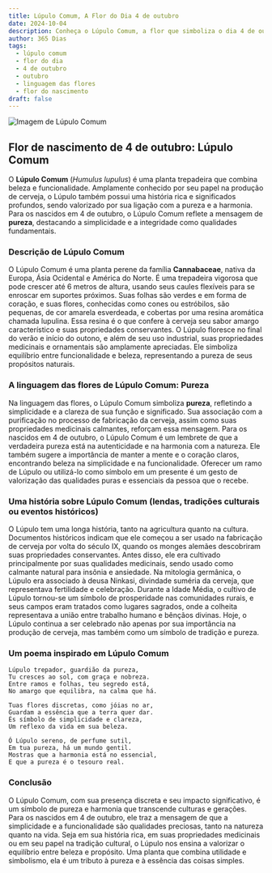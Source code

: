 ```yaml
---
title: Lúpulo Comum, A Flor do Dia 4 de outubro
date: 2024-10-04
description: Conheça o Lúpulo Comum, a flor que simboliza o dia 4 de outubro e seu significado 'Pureza'. Explore a beleza e o simbolismo desta flor encantadora.
author: 365 Dias
tags:
  - lúpulo comum
  - flor do dia
  - 4 de outubro
  - outubro
  - linguagem das flores
  - flor do nascimento
draft: false
---
```


![Imagem de Lúpulo Comum](https://cdn.pixabay.com/photo/2014/08/04/18/12/hop-vines-409870_1280.jpg#center)


## Flor de nascimento de 4 de outubro: Lúpulo Comum

O **Lúpulo Comum** (_Humulus lupulus_) é uma planta trepadeira que combina beleza e funcionalidade. Amplamente conhecido por seu papel na produção de cerveja, o Lúpulo também possui uma história rica e significados profundos, sendo valorizado por sua ligação com a pureza e a harmonia. Para os nascidos em 4 de outubro, o Lúpulo Comum reflete a mensagem de **pureza**, destacando a simplicidade e a integridade como qualidades fundamentais.

### Descrição de Lúpulo Comum

O Lúpulo Comum é uma planta perene da família **Cannabaceae**, nativa da Europa, Ásia Ocidental e América do Norte. É uma trepadeira vigorosa que pode crescer até 6 metros de altura, usando seus caules flexíveis para se enroscar em suportes próximos. Suas folhas são verdes e em forma de coração, e suas flores, conhecidas como cones ou estróbilos, são pequenas, de cor amarela esverdeada, e cobertas por uma resina aromática chamada lupulina. Essa resina é o que confere à cerveja seu sabor amargo característico e suas propriedades conservantes. O Lúpulo floresce no final do verão e início do outono, e além de seu uso industrial, suas propriedades medicinais e ornamentais são amplamente apreciadas. Ele simboliza equilíbrio entre funcionalidade e beleza, representando a pureza de seus propósitos naturais.

### A linguagem das flores de Lúpulo Comum: Pureza

Na linguagem das flores, o Lúpulo Comum simboliza **pureza**, refletindo a simplicidade e a clareza de sua função e significado. Sua associação com a purificação no processo de fabricação da cerveja, assim como suas propriedades medicinais calmantes, reforçam essa mensagem. Para os nascidos em 4 de outubro, o Lúpulo Comum é um lembrete de que a verdadeira pureza está na autenticidade e na harmonia com a natureza. Ele também sugere a importância de manter a mente e o coração claros, encontrando beleza na simplicidade e na funcionalidade. Oferecer um ramo de Lúpulo ou utilizá-lo como símbolo em um presente é um gesto de valorização das qualidades puras e essenciais da pessoa que o recebe.

### Uma história sobre Lúpulo Comum (lendas, tradições culturais ou eventos históricos)

O Lúpulo tem uma longa história, tanto na agricultura quanto na cultura. Documentos históricos indicam que ele começou a ser usado na fabricação de cerveja por volta do século IX, quando os monges alemães descobriram suas propriedades conservantes. Antes disso, ele era cultivado principalmente por suas qualidades medicinais, sendo usado como calmante natural para insônia e ansiedade. Na mitologia germânica, o Lúpulo era associado à deusa Ninkasi, divindade suméria da cerveja, que representava fertilidade e celebração. Durante a Idade Média, o cultivo de Lúpulo tornou-se um símbolo de prosperidade nas comunidades rurais, e seus campos eram tratados como lugares sagrados, onde a colheita representava a união entre trabalho humano e bênçãos divinas. Hoje, o Lúpulo continua a ser celebrado não apenas por sua importância na produção de cerveja, mas também como um símbolo de tradição e pureza.

### Um poema inspirado em Lúpulo Comum

```
Lúpulo trepador, guardião da pureza,  
Tu cresces ao sol, com graça e nobreza.  
Entre ramos e folhas, teu segredo está,  
No amargo que equilibra, na calma que há.  

Tuas flores discretas, como jóias no ar,  
Guardam a essência que a terra quer dar.  
És símbolo de simplicidade e clareza,  
Um reflexo da vida em sua beleza.  

Ó Lúpulo sereno, de perfume sutil,  
Em tua pureza, há um mundo gentil.  
Mostras que a harmonia está no essencial,  
E que a pureza é o tesouro real.  
```

### Conclusão

O Lúpulo Comum, com sua presença discreta e seu impacto significativo, é um símbolo de pureza e harmonia que transcende culturas e gerações. Para os nascidos em 4 de outubro, ele traz a mensagem de que a simplicidade e a funcionalidade são qualidades preciosas, tanto na natureza quanto na vida. Seja em sua história rica, em suas propriedades medicinais ou em seu papel na tradição cultural, o Lúpulo nos ensina a valorizar o equilíbrio entre beleza e propósito. Uma planta que combina utilidade e simbolismo, ela é um tributo à pureza e à essência das coisas simples.